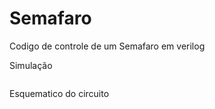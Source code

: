 # Semafaro
Codigo de controle de um Semafaro em verilog

Simulação

<img src="https://i.imgur.com/wexq7Te.png" alt= "">


Esquematico do circuito

<img src="https://i.imgur.com/taMQS4h.png" alt="">

